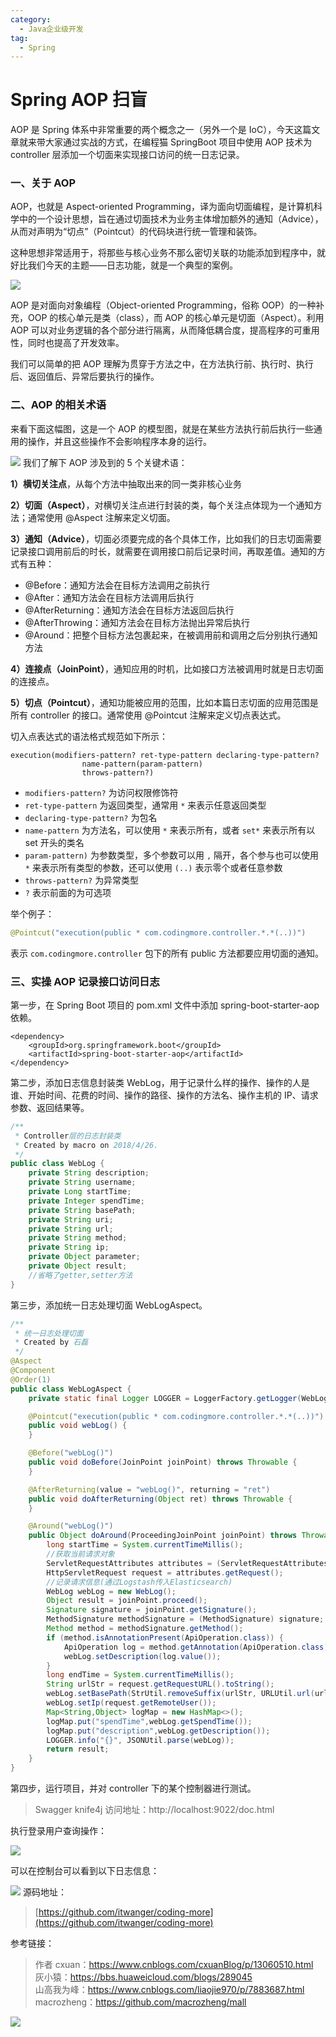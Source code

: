 ```yaml
---
category:
  - Java企业级开发
tag:
  - Spring
---
```


# Spring AOP 扫盲

AOP 是 Spring 体系中非常重要的两个概念之一（另外一个是 IoC），今天这篇文章就来带大家通过实战的方式，在编程猫 SpringBoot 项目中使用 AOP 技术为 controller 层添加一个切面来实现接口访问的统一日志记录。

### 一、关于 AOP

AOP，也就是 Aspect-oriented Programming，译为面向切面编程，是计算机科学中的一个设计思想，旨在通过切面技术为业务主体增加额外的通知（Advice），从而对声明为“切点”（Pointcut）的代码块进行统一管理和装饰。

这种思想非常适用于，将那些与核心业务不那么密切关联的功能添加到程序中，就好比我们今天的主题——日志功能，就是一个典型的案例。

![](https://cdn.jsdelivr.net/gh/thinkingme/thinkingme.github.io@master/images/springboot/aop-log-1.png)

AOP 是对面向对象编程（Object-oriented Programming，俗称 OOP）的一种补充，OOP 的核心单元是类（class），而 AOP 的核心单元是切面（Aspect）。利用 AOP 可以对业务逻辑的各个部分进行隔离，从而降低耦合度，提高程序的可重用性，同时也提高了开发效率。

我们可以简单的把 AOP 理解为贯穿于方法之中，在方法执行前、执行时、执行后、返回值后、异常后要执行的操作。

### 二、AOP 的相关术语

来看下面这幅图，这是一个 AOP 的模型图，就是在某些方法执行前后执行一些通用的操作，并且这些操作不会影响程序本身的运行。

![](https://cdn.jsdelivr.net/gh/thinkingme/thinkingme.github.io@master/images/springboot/aop-log-2.png)
我们了解下 AOP 涉及到的 5 个关键术语：

**1）横切关注点**，从每个方法中抽取出来的同一类非核心业务

**2）切面（Aspect）**，对横切关注点进行封装的类，每个关注点体现为一个通知方法；通常使用 @Aspect 注解来定义切面。

**3）通知（Advice）**，切面必须要完成的各个具体工作，比如我们的日志切面需要记录接口调用前后的时长，就需要在调用接口前后记录时间，再取差值。通知的方式有五种：

- @Before：通知方法会在目标方法调用之前执行
- @After：通知方法会在目标方法调用后执行
- @AfterReturning：通知方法会在目标方法返回后执行
- @AfterThrowing：通知方法会在目标方法抛出异常后执行
- @Around：把整个目标方法包裹起来，在被调用前和调用之后分别执行通知方法

**4）连接点（JoinPoint）**，通知应用的时机，比如接口方法被调用时就是日志切面的连接点。

**5）切点（Pointcut）**，通知功能被应用的范围，比如本篇日志切面的应用范围是所有 controller 的接口。通常使用 @Pointcut 注解来定义切点表达式。

切入点表达式的语法格式规范如下所示：

```
execution(modifiers-pattern? ret-type-pattern declaring-type-pattern?
                name-pattern(param-pattern)
                throws-pattern?)
```

- `modifiers-pattern?` 为访问权限修饰符
- `ret-type-pattern` 为返回类型，通常用 `*` 来表示任意返回类型
- `declaring-type-pattern?` 为包名
- `name-pattern` 为方法名，可以使用 `*` 来表示所有，或者 `set*` 来表示所有以 set 开头的类名
- `param-pattern)` 为参数类型，多个参数可以用 `,` 隔开，各个参与也可以使用 `*` 来表示所有类型的参数，还可以使用 `(..)` 表示零个或者任意参数
- `throws-pattern?` 为异常类型
- `?` 表示前面的为可选项

举个例子：

```java
@Pointcut("execution(public * com.codingmore.controller.*.*(..))")
```

表示 `com.codingmore.controller` 包下的所有 public 方法都要应用切面的通知。

### 三、实操 AOP 记录接口访问日志

第一步，在 Spring Boot 项目的 pom.xml 文件中添加 spring-boot-starter-aop 依赖。

```
<dependency>
    <groupId>org.springframework.boot</groupId>
    <artifactId>spring-boot-starter-aop</artifactId>
</dependency>
```

第二步，添加日志信息封装类 WebLog，用于记录什么样的操作、操作的人是谁、开始时间、花费的时间、操作的路径、操作的方法名、操作主机的 IP、请求参数、返回结果等。

```java
/**
 * Controller层的日志封装类
 * Created by macro on 2018/4/26.
 */
public class WebLog {
    private String description;
    private String username;
    private Long startTime;
    private Integer spendTime;
    private String basePath;
    private String uri;
    private String url;
    private String method;
    private String ip;
    private Object parameter;
    private Object result;
    //省略了getter,setter方法
}
```

第三步，添加统一日志处理切面 WebLogAspect。

```java
/**
 * 统一日志处理切面
 * Created by 石磊
 */
@Aspect
@Component
@Order(1)
public class WebLogAspect {
    private static final Logger LOGGER = LoggerFactory.getLogger(WebLogAspect.class);

    @Pointcut("execution(public * com.codingmore.controller.*.*(..))")
    public void webLog() {
    }

    @Before("webLog()")
    public void doBefore(JoinPoint joinPoint) throws Throwable {
    }

    @AfterReturning(value = "webLog()", returning = "ret")
    public void doAfterReturning(Object ret) throws Throwable {
    }

    @Around("webLog()")
    public Object doAround(ProceedingJoinPoint joinPoint) throws Throwable {
        long startTime = System.currentTimeMillis();
        //获取当前请求对象
        ServletRequestAttributes attributes = (ServletRequestAttributes) RequestContextHolder.getRequestAttributes();
        HttpServletRequest request = attributes.getRequest();
        //记录请求信息(通过Logstash传入Elasticsearch)
        WebLog webLog = new WebLog();
        Object result = joinPoint.proceed();
        Signature signature = joinPoint.getSignature();
        MethodSignature methodSignature = (MethodSignature) signature;
        Method method = methodSignature.getMethod();
        if (method.isAnnotationPresent(ApiOperation.class)) {
            ApiOperation log = method.getAnnotation(ApiOperation.class);
            webLog.setDescription(log.value());
        }
        long endTime = System.currentTimeMillis();
        String urlStr = request.getRequestURL().toString();
        webLog.setBasePath(StrUtil.removeSuffix(urlStr, URLUtil.url(urlStr).getPath()));
        webLog.setIp(request.getRemoteUser());
        Map<String,Object> logMap = new HashMap<>();
        logMap.put("spendTime",webLog.getSpendTime());
        logMap.put("description",webLog.getDescription());
        LOGGER.info("{}", JSONUtil.parse(webLog));
        return result;
    }
}
```

第四步，运行项目，并对 controller 下的某个控制器进行测试。

> Swagger knife4j 访问地址：http://localhost:9022/doc.html

执行登录用户查询操作：

![](https://cdn.jsdelivr.net/gh/thinkingme/thinkingme.github.io@master/images/springboot/aop-log-3.png)

可以在控制台可以看到以下日志信息：

![](https://cdn.jsdelivr.net/gh/thinkingme/thinkingme.github.io@master/images/springboot/aop-log-4.png)
源码地址：

> [https://github.com/itwanger/coding-more](https://github.com/itwanger/coding-more)

参考链接：

> 作者 cxuan：https://www.cnblogs.com/cxuanBlog/p/13060510.html<br>
> 灰小猿：https://bbs.huaweicloud.com/blogs/289045<br>
> 山高我为峰：https://www.cnblogs.com/liaojie970/p/7883687.html<br>
> macrozheng：https://github.com/macrozheng/mall

![](https://cdn.jsdelivr.net/gh/thinkingme/thinkingme.github.io@master/images/xingbiaogongzhonghao.png)
